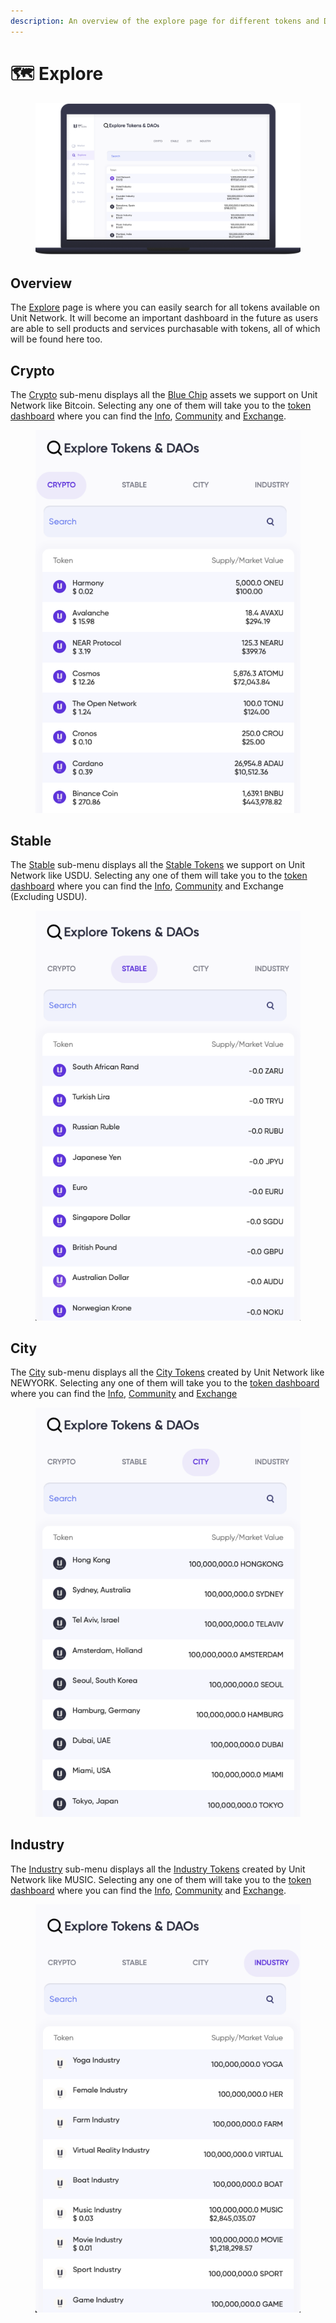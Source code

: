 ```yaml
---
description: An overview of the explore page for different tokens and DAOs.
---
```


# 🗺 Explore

<figure><img src="../../../.gitbook/assets/ExploreNew.png" alt="An image of the explore tab."><figcaption></figcaption></figure>

## Overview

The [Explore](https://www.unit.network/explore) page is where you can easily search for all tokens available on Unit Network. It will become an important dashboard in the future as users are able to sell products and services purchasable with tokens, all of which will be found here too.&#x20;

## Crypto

The [Crypto](https://www.unit.network/explore?tab=crypto) sub-menu displays all the [Blue Chip](broken-reference) assets we support on Unit Network like Bitcoin. Selecting any one of them will take you to the [token dashboard](https://www.unit.network/token/BTCU) where you can find the [Info](https://www.unit.network/token/BTCU), [Community](https://www.unit.network/token/BTCU/community) and [Exchange](https://www.unit.network/token/BTCU/exchange\_buy).

<div align="left">

<figure><img src="../../../.gitbook/assets/Screen Shot 2022-10-11 at 5.08.13 pm.png" alt="An image of the explore tab, with crypto the section highlighted. "><figcaption></figcaption></figure>

</div>

## Stable

The [Stable](https://www.unit.network/explore?tab=stable) sub-menu displays all the [Stable Tokens](../../../overview/ecosystem-daos/unit-stable.md) we support on Unit Network like USDU. Selecting any one of them will take you to the [token dashboard](https://www.unit.network/token/USDU) where you can find the [Info](https://www.unit.network/token/USDU), [Community](https://www.unit.network/token/USDU/community) and Exchange (Excluding USDU).

<div align="left">

<figure><img src="../../../.gitbook/assets/Screen Shot 2022-10-11 at 5.25.32 pm.png" alt="An image of the explore tab, with the stable section highlighted. "><figcaption></figcaption></figure>

</div>

## City

The [City](https://www.unit.network/explore?tab=city) sub-menu displays all the [City Tokens](broken-reference) created by Unit Network like NEWYORK. Selecting any one of them will take you to the [token dashboard](https://www.unit.network/token/NEWYORK) where you can find the [Info](https://www.unit.network/token/NEWYORK), [Community](https://www.unit.network/token/NEWYORK/community) and [Exchange](https://www.unit.network/token/NEWYORK/exchange\_buy)

<div align="left">

<figure><img src="../../../.gitbook/assets/Screen Shot 2022-10-11 at 5.35.43 pm.png" alt="An image of the explore tab, with the city section highlighted. An image of the explore tab, with the stable section highlighted. "><figcaption></figcaption></figure>

</div>

## Industry

The [Industry](https://www.unit.network/explore?tab=industry) sub-menu displays all the [Industry Tokens](broken-reference) created by Unit Network like MUSIC. Selecting any one of them will take you to the [token dashboard](https://www.unit.network/token/MUSIC) where you can find the [Info](https://www.unit.network/token/MUSIC), [Community](https://www.unit.network/token/MUSIC/community) and [Exchange](https://www.unit.network/token/MUSIC/exchange\_buy).

<div align="left">

<figure><img src="../../../.gitbook/assets/Screen Shot 2022-10-11 at 5.40.14 pm.png" alt="An image of the explore tab, with the industry section highlighted. "><figcaption></figcaption></figure>

</div>
